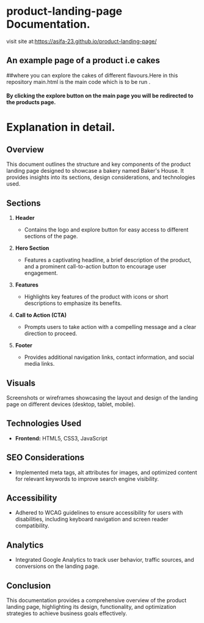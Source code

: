 # product-landing-page Documentation.
visit site at:https://asifa-23.github.io/product-landing-page/
## An example page of a product i.e cakes
##where you can explore the cakes of different flavours.Here in this repository main.html is the main code which is to be run .
#### By clicking the explore button on the main page you will be redirected to the products page.

# Explanation in detail.

## Overview

This document outlines the structure and key components of the product landing page designed to showcase a bakery named Baker's House. It provides insights into its sections, design considerations, and technologies used.

## Sections

1. **Header**
   - Contains the logo and explore button for easy access to different sections of the page.

2. **Hero Section**
   - Features a captivating headline, a brief description of the product, and a prominent call-to-action button to encourage user engagement.

3. **Features**
   - Highlights key features of the product with icons or short descriptions to emphasize its benefits.

4. **Call to Action (CTA)**
   - Prompts users to take action with a compelling message and a clear direction to proceed.

5. **Footer**
   - Provides additional navigation links, contact information, and social media links.

## Visuals

Screenshots or wireframes showcasing the layout and design of the landing page on different devices (desktop, tablet, mobile).

## Technologies Used

- **Frontend:** HTML5, CSS3, JavaScript

## SEO Considerations

- Implemented meta tags, alt attributes for images, and optimized content for relevant keywords to improve search engine visibility.

## Accessibility

- Adhered to WCAG guidelines to ensure accessibility for users with disabilities, including keyboard navigation and screen reader compatibility.

## Analytics

- Integrated Google Analytics to track user behavior, traffic sources, and conversions on the landing page.

## Conclusion

This documentation provides a comprehensive overview of the product landing page, highlighting its design, functionality, and optimization strategies to achieve business goals effectively.
